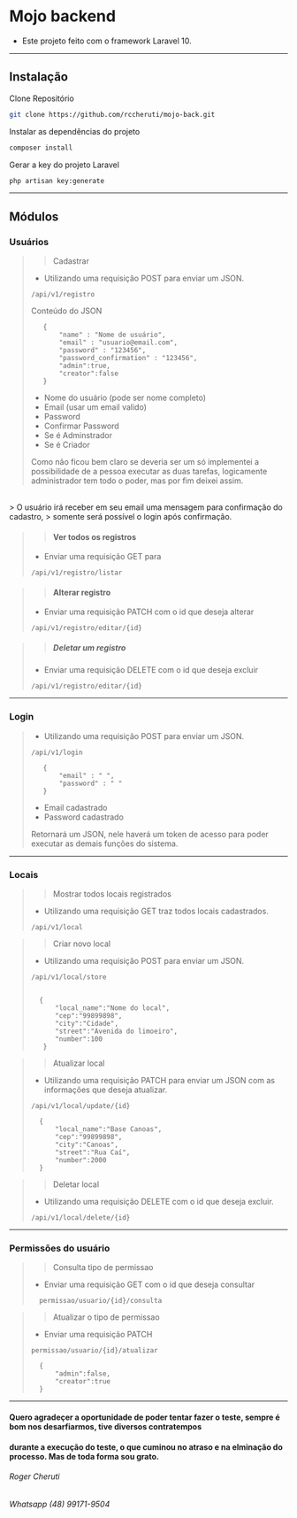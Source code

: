 # Mojo backend

- Este projeto feito com o framework Laravel 10.

***

## Instalação

Clone Repositório

```sh
git clone https://github.com/rccheruti/mojo-back.git
```

Instalar as dependências do projeto

```sh
composer install
```

Gerar a key do projeto Laravel

```sh
php artisan key:generate
```
***

## Módulos

### Usuários

>> Cadastrar
> - Utilizando uma requisição POST para enviar um JSON.
>
>```dosini
> /api/v1/registro
>```
>
>Conteúdo do JSON
>
>```dosini
>    {
>        "name" : "Nome de usuário",
>        "email" : "usuario@email.com",
>        "password" : "123456",
>        "password_confirmation" : "123456",
>        "admin":true,
>        "creator":false
>    }
>```
>
>- Nome do usuário (pode ser nome completo)
>- Email (usar um email valido)
>- Password
>- Confirmar Password
>- Se é Adminstrador
>- Se é Criador
>
>Como não ficou bem claro se deveria ser um só implementei a possibilidade de a pessoa executar as duas tarefas, logicamente administrador tem todo o poder, mas por fim deixei assim.
<br>
> O usuário irá receber em seu email uma mensagem para confirmação do cadastro,
> somente será possível o login após confirmação.

>> #### Ver todos os registros
> 
> - Enviar uma requisição GET para
> ```dosini
> /api/v1/registro/listar
>```

>> #### Alterar registro
> 
> - Enviar uma requisição PATCH com o id que deseja alterar
> ```dosini
> /api/v1/registro/editar/{id}
>```


>> ##### Deletar um registro
> 
>  - Enviar uma requisição DELETE com o id que deseja excluir
> ```dosini
> /api/v1/registro/editar/{id}
>```

***
### Login
>
> - Utilizando uma requisição POST para enviar um JSON.
>
>```dosini
> /api/v1/login
>```
>
>```dosini
>    {
>        "email" : " ",
>        "password" : " "        
>    }
>```
>
> - Email cadastrado
> - Password cadastrado
>
>Retornará um JSON, nele haverá um token de acesso para poder executar as demais funções do sistema.

***

### Locais
> 
> > Mostrar todos locais registrados
> - Utilizando uma requisição GET traz todos locais cadastrados.
>
>```dosini
> /api/v1/local
>```

>> Criar novo local
> - Utilizando uma requisição POST para enviar um JSON.
>
>```dosini
> /api/v1/local/store
>```
>
>``` dosini
>
>   {
>       "local_name":"Nome do local",
>       "cep":"99899898",
>       "city":"Cidade",
>       "street":"Avenida do limoeiro",
>       "number":100
>    }
>```

>> Atualizar local
> - Utilizando uma requisição PATCH para enviar um JSON com as informações que deseja atualizar.
>
>```dosini
> /api/v1/local/update/{id}
>```
>
>```dosini
>   {
>       "local_name":"Base Canoas",
>       "cep":"99899898",
>       "city":"Canoas",
>       "street":"Rua Caí",
>       "number":2000
>   }
>```
>

>> Deletar local
> - Utilizando uma requisição DELETE com o id que deseja excluir.
>
>```dosini
> /api/v1/local/delete/{id}
>```
>

***

### Permissões do usuário

>> Consulta tipo de permissao
> 
> - Enviar uma requisição GET com o id que deseja consultar
> ```dosini
>   permissao/usuario/{id}/consulta
>```
> 

>> Atualizar o tipo de permissao
> 
> - Enviar uma requisição PATCH
> 
>```dosini
> permissao/usuario/{id}/atualizar
>```
>
>```dosini
>   {
>       "admin":false,
>       "creator":true
>   }
>```
>

***
#### Quero agradeçer a oportunidade de poder tentar fazer o teste, sempre é bom nos desarfiarmos, tive diversos contratempos
#### durante a execução do teste, o que cuminou no atraso e na elminação do processo. Mas de toda forma sou grato.

###### Roger Cheruti 
###### Whatsapp (48) 99171-9504
